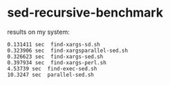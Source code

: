# sed-recursive-benchmark

results on my system:

```
0.131411 sec  find-xargs-sd.sh
0.323906 sec  find-xargsparallel-sed.sh
0.326623 sec  find-xargs-sed.sh
0.397934 sec  find-xargs-perl.sh
4.53739 sec  find-exec-sed.sh
10.3247 sec  parallel-sed.sh
```
